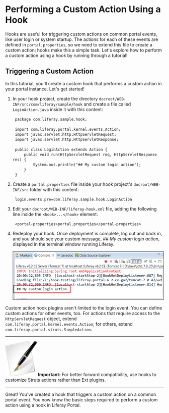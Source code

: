 # Performing a Custom Action Using a Hook

<!-- The custom-action-hook project can be found here:
https://github.com/liferay/liferay-docs/tree/master/develop/tutorials/code/plat-fws/custom-action/end/custom-action-hook
-->

Hooks are useful for triggering custom actions on common portal events, like
user login or system startup. The actions for each of these events are defined
in `portal.properties`, so we need to extend this file to create a custom action;
hooks make this a simple task. Let's explore how to perform a custom action
using a hook by running through a tutorial!

## Triggering a Custom Action

In this tutorial, you'll create a custom hook that performs a custom action in
your portal instance. Let's get started!

1. In your hook project, create the directory
   `docroot/WEB-INF/src/com/liferay/sample/hook` and create a file called
   `LoginAction.java` inside it with this content:

        package com.liferay.sample.hook;

        import com.liferay.portal.kernel.events.Action;
        import javax.servlet.http.HttpServletRequest;
        import javax.servlet.http.HttpServletResponse;

        public class LoginAction extends Action {
            public void run(HttpServletRequest req, HttpServletResponse res) {
                System.out.println("## My custom login action");
            }
        }

2. Create a `portal.properties` file inside your hook project's
   `docroot/WEB-INF/src` folder with this content:

        login.events.pre=com.liferay.sample.hook.LoginAction

3. Edit your `docroot/WEB-INF/liferay-hook.xml` file, adding the following line
   inside the `<hook>...</hook>` element:

        <portal-properties>portal.properties</portal-properties>

4. Redeploy your hook. Once deployment is complete, log out and back in, and
   you should see your custom message, *## My custom login action*, displayed
   in the terminal window running Liferay. 

    ![Figure 1: Once you log in, the custom message is displayed in your terminal window.](../../images/custom-action-message.png)

Custom action hook plugins aren't limited to the login event. You can define
custom actions for other events, too. For actions that require access to the
`HttpServletRequest` object, extend `com.liferay.portal.kernel.events.Action`;
for others, extend `com.liferay.portal.struts.SimpleAction`.

---

 ![Important](../../images/tip-pen-paper.png) **Important:** For better forward
 compatibility, use hooks to customize Struts actions rather than Ext plugins.

---

Great! You've created a hook that triggers a custom action on a common portal
event. You now know the basic steps required to perform a custom action using a
hook in Liferay Portal.
